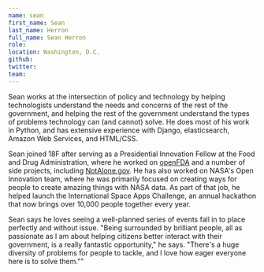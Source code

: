 ```yaml
---
name: sean
first_name: Sean
last_name: Herron
full_name: Sean Herron
role:
location: Washington, D.C.
github:
twitter:
team:
---
```


Sean works at the intersection of policy and technology by helping technologists understand the needs and concerns of the rest of the government, and helping the rest of the government understand the types of problems technology can (and cannot) solve. He does most of his work in Python, and has extensive experience with Django, elasticsearch, Amazon Web Services, and HTML/CSS.

Sean joined 18F after serving as a Presidential Innovation Fellow at the Food and Drug Administration, where he worked on [openFDA](https://open.fda.gov) and a number of side projects, including [NotAlone.gov](https://notalone.gov). He has also worked on NASA's Open Innovation team, where he was primarily focused on creating ways for people to create amazing things with NASA data. As part of that job, he helped launch the International Space Apps Challenge, an annual hackathon that now brings over 10,000 people together every year.

Sean says he loves seeing a well-planned series of events fall in to place perfectly and without issue. "Being surrounded by brilliant people, all as passionate as I am about helping citizens better interact with their government, is a really fantastic opportunity," he says. "There's a huge diversity of problems for people to tackle, and I love how eager everyone here is to solve them.""	
